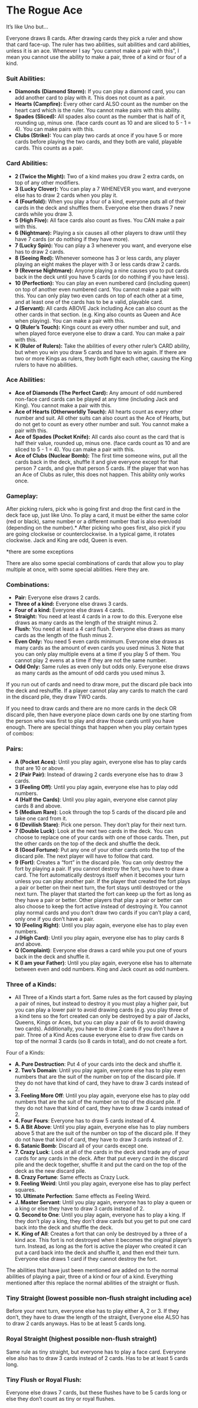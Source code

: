 # The Rogue Ace

It’s like Uno but... 

Everyone draws 8 cards. After drawing cards they pick a ruler and show that card face-up. The ruler has two abilities, suit abilities and card abilities, unless it is an ace. Whenever I say “you cannot make a pair with this”, I mean you cannot use the ability to make a pair, three of a kind or four of a kind.  

### Suit Abilities:

- **Diamonds (Diamond Storm):** If you can play a diamond card, you can add another card to play with it. This does not count as a pair.  
- **Hearts (Campfire):** Every other card ALSO count as the number on the heart card which is the ruler. You cannot make pairs with this ability. 
- **Spades (Sliced):** All spades also count as the number that is half of it, rounding up, minus one. (face cards count as 10 and are sliced to 5 - 1 = 4). You can make pairs with this.  
- **Clubs (Strike):** You can play two cards at once if you have 5 or more cards before playing the two cards, and they both are valid, playable cards. This counts as a pair.  

### Card Abilities:

- **2 (Twice the Might):** Two of a kind makes you draw 2 extra cards, on top of any other modifiers.
- **3 (Lucky Clover):** You can play a 7 WHENEVER you want, and everyone else has to draw 2 cards when you play it.  
- **4 (Fourfold):** When you play a four of a kind, everyone puts all of their cards in the deck and shuffles them. Everyone else then draws 7 new cards while you draw 3.  
- **5 (High Five):** All face cards also count as fives. You CAN make a pair with this.  
- **6 (Nightmare):** Playing a six causes all other players to draw until they have 7 cards (or do nothing if they have more).  
- **7 (Lucky Spin):** You can play a 3 whenever you want, and everyone else has to draw 2 cards.  
- **8 (Seeing Red):** Whenever someone has 3 or less cards, any player playing an eight makes the player with 3 or less cards draw 2 cards.  
- **9 (Reverse Nightmare):** Anyone playing a nine causes you to put cards back in the deck until you have 5 cards (or do nothing if you have less).  
- **10 (Perfection):** You can play an even numbered card (including queen) on top of another even numbered card. You cannot make a pair with this. You can only play two even cards on top of each other at a time, and at least one of the cards has to be a valid, playable card.
- **J (Servant):** All cards ABOVE Jack including Ace can also count as the other cards in that section. (e.g. King also counts as Queen and Ace when playing). You can make a pair with this.  
- **Q (Ruler’s Touch):** Kings count as every other number and suit, and when played force everyone else to draw a card. You can make a pair with this.  
- **K (Ruler of Rulers):** Take the abilities of every other ruler’s CARD ability, but when you win you draw 5 cards and have to win again. If there are two or more Kings as rulers, they both fight each other, causing the King rulers to have no abilities.

### Ace Abilities:

- **Ace of Diamonds (The Perfect Card):** Any amount of odd numbered non-face card cards can be played at any time (including Jack and King). You cannot make a pair with this.  
- **Ace of Hearts (Otherworldly Touch):** All hearts count as every other number and suit. All other suits can also count as the Ace of Hearts, but do not get to count as every other number and suit. You cannot make a pair with this.
- **Ace of Spades (Pocket Knife):** All cards also count as the card that is half their value, rounded up, minus one. (face cards count as 10 and are sliced to 5 - 1 = 4). You can make a pair with this.  
- **Ace of Clubs (Nuclear Bomb):** The first time someone wins, put all the cards back in the deck, shuffle it and give everyone except for that person 7 cards, and give that person 5 cards. If the player that won has an Ace of Clubs as ruler, this does not happen. This ability only works once.

### Gameplay:
After picking rulers, pick who is going first and drop the first card in the deck face up, just like Uno. To play a card, it must be either the same color (red or black), same number or a different number that is also even/odd (depending on the number).* After picking who goes first, also pick if you are going clockwise or counterclockwise. In a typical game, it rotates clockwise. Jack and King are odd, Queen is even.  

*there are some exceptions  

There are also some special combinations of cards that allow you to play multiple at once, with some special abilities. Here they are.  

### Combinations:

- **Pair:** Everyone else draws 2 cards.  
- **Three of a kind:** Everyone else draws 3 cards.  
- **Four of a kind:** Everyone else draws 4 cards.  
- **Straight:** You need at least 4 cards in a row to do this. Everyone else draws as many cards as the length of the straight minus 2.  
- **Flush:** You need at least a 4 card flush. Everyone else draws as many cards as the length of the flush minus 2.  
- **Even Only:** You need 5 even cards minimum. Everyone else draws as many cards as the amount of even cards you used minus 3. Note that you can only play multiple evens at a time if you play 5 of them. You cannot play 2 evens at a time if they are not the same number. 
- **Odd Only:** Same rules as even only but odds only. Everyone else draws as many cards as the amount of odd cards you used minus 3.  

If you run out of cards and need to draw more, put the discard pile back into the deck and reshuffle. If a player cannot play any cards to match the card in the discard pile, they draw TWO cards.  

If you need to draw cards and there are no more cards in the deck OR discard pile, then have everyone place down cards one by one starting from the person who was first to play and draw those cards until you have enough. There are special things that happen when you play certain types of combos:

### Pairs:
- **A (Pocket Aces)**: Until you play again, everyone else has to play cards that are 10 or above.
- **2 (Pair Pair)**: Instead of drawing 2 cards everyone else has to draw 3 cards.
- **3 (Feeling Off)**: Until you play again, everyone else has to play odd numbers.
- **4 (Half the Cards)**: Until you play again, everyone else cannot play cards 8 and above.
- **5 (Medium Rare)**: Look through the top 5 cards of the discard pile and take one card from it.
- **6 (Devilish Stare)**: Pick one person. They don’t play for their next turn.
- **7 (Double Luck)**: Look at the next two cards in the deck. You can choose to replace one of your cards with one of those cards. Then, put the other cards on the top of the deck and shuffle the deck.
- **8 (Good Fortune)**: Put any one of your other cards onto the top of the discard pile. The next player will have to follow that card.
- **9 (Fort)**: Creates a “fort” in the discard pile. You can only destroy the fort by playing a pair. If you cannot destroy the fort, you have to draw a card. The fort automatically destroys itself when it becomes your turn unless you can play another pair. If the player that created the fort plays a pair or better on their next turn, the fort stays until destroyed or the next turn. The player that started the fort can keep up the fort as long as they have a pair or better. Other players that play a pair or better can also choose to keep the fort active instead of destroying it. You cannot play normal cards and you don’t draw two cards if you can’t play a card, only one if you don’t have a pair.
- **10 (Feeling Right)**: Until you play again, everyone else has to play even numbers.
- **J (High Card)**: Until you play again, everyone else has to play cards 8 and above.
- **Q (Complaint)**: Everyone else draws a card while you put one of yours back in the deck and shuffle it.
- **K (I am your Father)**: Until you play again, everyone else has to alternate between even and odd numbers. King and Jack count as odd numbers.

### Three of a Kinds:

- All Three of a Kinds start a fort. Same rules as the fort caused by playing a pair of nines, but instead to destroy it you must play a higher pair, but you can play a lower pair to avoid drawing cards (e.g. you play three of a kind tens so the fort created can only be destroyed by a pair of Jacks, Queens, Kings or Aces, but you can play a pair of 6s to avoid drawing two cards). Additionally, you have to draw 2 cards if you don’t have a pair. Three of a Kind Aces cause everyone else to draw five cards on top of the normal 3 cards (so 8 cards in total), and do not create a fort.

Four of a Kinds:
- **A. Pure Destruction**: Put 4 of your cards into the deck and shuffle it.
- **2. Two’s Domain**: Until you play again, everyone else has to play even numbers that are the suit of the number on top of the discard pile. If they do not have that kind of card, they have to draw 3 cards instead of 2.
- **3. Feeling More Off**: Until you play again, everyone else has to play odd numbers that are the suit of the number on top of the discard pile. If they do not have that kind of card, they have to draw 3 cards instead of 2.
- **4. Four Fours**: Everyone has to draw 5 cards instead of 4.
- **5. A Bit Above**: Until you play again, everyone else has to play numbers above 5 that are the suit of the number on top of the discard pile. If they do not have that kind of card, they have to draw 3 cards instead of 2.
- **6. Satanic Bomb**: Discard all of your cards except one.
- **7. Crazy Luck**: Look at all of the cards in the deck and trade any of your cards for any cards in the deck. After that put every card in the discard pile and the deck together, shuffle it and put the card on the top of the deck as the new discard pile.
- **8. Crazy Fortune**: Same effects as Crazy Luck.
- **9. Feeling Weird**: Until you play again, everyone else has to play perfect squares.
- **10. Ultimate Perfection**: Same effects as Feeling Weird.
- **J. Master Servant**: Until you play again, everyone has to play a queen or a king or else they have to draw 3 cards instead of 2.
- **Q. Second to One**: Until you play again, everyone has to play a king. If they don’t play a king, they don’t draw cards but you get to put one card back into the deck and shuffle the deck.
- **K. King of All**: Creates a fort that can only be destroyed by a three of a kind ace. This fort is not destroyed when it becomes the original player’s turn. Instead, as long as the fort is active the player who created it can put a card back into the deck and shuffle it, and then end their turn. Everyone else draws 1 card if they cannot destroy the fort.

The abilities that have just been mentioned are added on to the normal abilities of playing a pair, three of a kind or four of a kind. Everything mentioned after this replace the normal abilities of the straight or flush.

### Tiny Straight (lowest possible non-flush straight including ace)
Before your next turn, everyone else has to play either A, 2 or 3. If they don’t, they have to draw the length of the straight, Everyone else ALSO has to draw 2 cards anyways. Has to be at least 5 cards long.

### Royal Straight (highest possible non-flush straight)
Same rule as tiny straight, but everyone has to play a face card. Everyone else also has to draw 3 cards instead of 2 cards. Has to be at least 5 cards long.

### Tiny Flush or Royal Flush:
Everyone else draws 7 cards, but these flushes have to be 5 cards long or else they don’t count as tiny or royal flushes.

